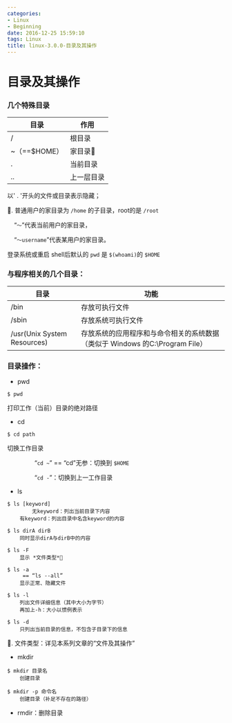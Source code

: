 ```yaml
---
categories:
- Linux
- Beginning
date: 2016-12-25 15:59:10
tags: Linux
title: linux-3.0.0-目录及其操作
---
```


# 目录及其操作


### 几个特殊目录

| 目录 | 作用 |
| ------------ | ---------- |
| /            | 根目录     |
| ~（==$HOME） | 家目录🚩 |
| .            | 当前目录   |
| ..           | 上一层目录 |

以' . '开头的文件或目录表示隐藏；

🚩. 普通用户的家目录为 `/home` 的子目录，root的是 `/root`

    “`～`”代表当前用户的家目录，

    “`～username`”代表某用户的家目录。

登录系统或重启 shell后默认的 `pwd` 是 `$(whoami)`的 `$HOME`


### 与程序相关的几个目录：

| 目录 | 功能 |
| --------------------------- | ------------------------------------------------------------ |
| /bin                        | 存放可执行文件                                               |
| /sbin                       | 存放系统可执行文件                                           |
| /usr(Unix System Resources) | 存放系统的应用程序和与命令相关的系统数据（类似于 Windows 的C:\Program File） |


### **目录操作：**

- pwd

`$ pwd`

 打印工作（当前）目录的绝对路径

- cd

`$ cd path`

 切换工作目录

                “`cd ~`” == “cd”无参：切换到 `$HOME`

                “`cd -`”：切换到上一工作目录

- ls

```
$ ls [keyword]
 		无keyword：列出当前目录下内容
    有keyword：列出目录中名含keyword的内容
    
$ ls dirA dirB
    同时显示dirA与dirB中的内容
    
$ ls -F
    显示 *文件类型*🚏

$ ls -a
     == “ls --all”
    显示正常、隐藏文件

$ ls -l
    列出文件详细信息（其中大小为字节）
    再加上-h：大小以惯例表示

$ ls -d
    只列出当前目录的信息，不包含子目录下的信息
```

🚏. 文件类型：详见本系列文章的“文件及其操作”

- mkdir

```
$ mkdir 目录名
    创建目录

$ mkdir -p 命令名
    创建目录（补足不存在的路径）
```

- rmdir：删除目录


